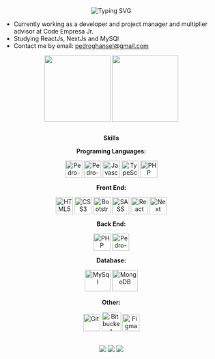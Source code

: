  
<div align="center">
  <img src="https://readme-typing-svg.herokuapp.com?color=%23DD6387&center=true&vCenter=true&lines=Hello!+I+am+Pedro!;Welcome+to+my+profile!" alt="Typing       SVG">
   <br>
</div>

- Currently working as a developer and project manager and multiplier advisor at Code Empresa Jr.
- Studying ReactJs, NextJs and MySQl
- Contact me by email: pedroghansel@gmail.com

<div align="center">
  <img height="155em" width="auto" align="center" src="https://github-readme-stats.vercel.app/api?username=Pedro-Grimaldi-Hansel&show_icons=true&theme=dracula&include_all_commits=true&count_private=true&title_color=black"/>
  <img height="155em" width="auto" align="center"" src="https://github-readme-stats.vercel.app/api/top-langs/?username=Pedro-Grimaldi-Hansel&layout=compact&langs_count=7&theme=dracula&title_color=black"/>
  
##
**Skills**

**Programing Languages:**
<div align="center">
  <img align="center" alt="Pedro-C" height="40" width="40" src="https://cdn.jsdelivr.net/gh/devicons/devicon/icons/c/c-original.svg">
  <img align="center" alt="Pedro-C++" height="40" width="40" src="https://cdn.jsdelivr.net/gh/devicons/devicon/icons/cplusplus/cplusplus-original.svg">
  <img align="center" alt='Javascript' height="40" width="40" src="https://cdn.jsdelivr.net/gh/devicons/devicon/icons/javascript/javascript-original.svg" />
  <img align="center" alt='TypeScript' height="40" width="40" src="https://cdn.jsdelivr.net/gh/devicons/devicon/icons/typescript/typescript-original.svg" />
  <img align="center" alt='PHP' height="40" width="40" src="https://cdn.jsdelivr.net/gh/devicons/devicon/icons/php/php-original.svg" />
</div>

**Front End:**
<div align="center">
  <img align="center" alt='HTML5' height="40" width="40" src="https://cdn.jsdelivr.net/gh/devicons/devicon/icons/html5/html5-original.svg" />
  <img align="center" alt='CSS3' height="40" width="40" src="https://cdn.jsdelivr.net/gh/devicons/devicon/icons/css3/css3-original.svg" />
  <img align="center" alt='Bootstrap' height="40" width="40" src="https://cdn.jsdelivr.net/gh/devicons/devicon/icons/bootstrap/bootstrap-original.svg" />
  <img align="center" alt='SASS' height="40" width="40" src="https://cdn.jsdelivr.net/gh/devicons/devicon/icons/sass/sass-original.svg" />
  <img align="center" alt='React' height="40" width="40" src="https://cdn.jsdelivr.net/gh/devicons/devicon/icons/react/react-original.svg" />
  <img align="center" alt='Next' height="40" width="40" src="https://cdn.jsdelivr.net/gh/devicons/devicon/icons/nextjs/nextjs-line.svg" />
</div>
                                                                                                                                          
**Back End:**
<div align="center">
  <img align="center" alt='PHP' height="40" width="40" src="https://cdn.jsdelivr.net/gh/devicons/devicon/icons/php/php-original.svg" />
  <img align="center" alt="Pedro-NodeJs" height="40" width="40" src="https://cdn.jsdelivr.net/gh/devicons/devicon/icons/nodejs/nodejs-original.svg">
</div>

**Database:**
<div align="center">
  <img alt='MySql' height="50" width="60" src="https://cdn.jsdelivr.net/gh/devicons/devicon/icons/mysql/mysql-original-wordmark.svg" />
  <img alt='MongoDB' height="50" width="60" src="https://cdn.jsdelivr.net/gh/devicons/devicon/icons/mongodb/mongodb-original-wordmark.svg" />
</div>

**Other:**
<div align="center">
  <img alt='Git' height="40" width="40" src="https://cdn.jsdelivr.net/gh/devicons/devicon/icons/git/git-original.svg" />
  <img alt='Bitbucket' height="45" width="45" src="https://cdn.jsdelivr.net/gh/devicons/devicon/icons/bitbucket/bitbucket-original-wordmark.svg" />
  <img alt='Figma' height="40" width="40" src="https://cdn.jsdelivr.net/gh/devicons/devicon/icons/figma/figma-original.svg" />
</div>

  ##
<div align="center"> 
  <a href="https://www.instagram.com/pedro_grimaldi_hansel/" target="_blank"><img src="https://img.shields.io/badge/-Instagram-%23E4405F?style=for-the-badge&logo=instagram&logoColor=white" target="_blank"></a>
  <a href = "mailto:pedroghansel@gmail.com"><img src="https://img.shields.io/badge/-Gmail-%23333?style=for-the-badge&logo=gmail&logoColor=white" target="_blank"></a>
  <a href="https://www.linkedin.com/in/pedro-grimaldi-hansel-54b851217/" target="_blank"><img src="https://img.shields.io/badge/-LinkedIn-%230077B5?style=for-the-badge&logo=linkedin&logoColor=white" target="_blank"></a> 
   
</div>

   
